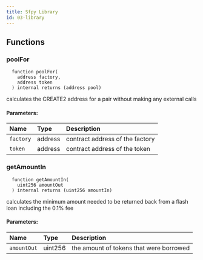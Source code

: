 ```yaml
---
title: Sfpy Library
id: 03-library
---
```


## Functions
### poolFor
```solidity
  function poolFor(
    address factory,
    address token
  ) internal returns (address pool)
```

calculates the CREATE2 address for a pair without 
making any external calls

#### Parameters:
| Name | Type | Description                                                          |
| :--- | :--- | :------------------------------------------------------------------- |
|`factory` | address | contract address of the factory
|`token` | address | contract address of the token

### getAmountIn
```solidity
  function getAmountIn(
    uint256 amountOut
  ) internal returns (uint256 amountIn)
```

calculates the minimum amount needed to be returned back from a flash loan
including the 0.1% fee

#### Parameters:
| Name | Type | Description                                                          |
| :--- | :--- | :------------------------------------------------------------------- |
|`amountOut` | uint256 | the amount of tokens that were borrowed

